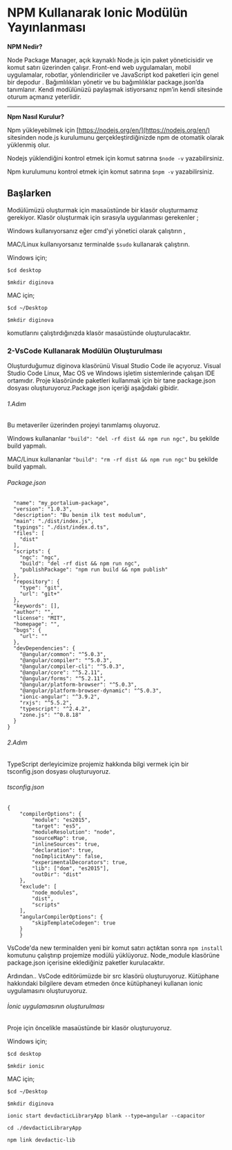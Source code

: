   # NPM Kullanarak Ionic Modülün Yayınlanması
   
**NPM Nedir?**

 Node Package Manager, açık kaynaklı  Node.js için paket yöneticisidir  ve komut satırı üzerinden çalışır. Front-end web uygulamaları, mobil uygulamalar, robotlar, yönlendiriciler ve JavaScript kod paketleri için genel bir depodur . Bağımlılıkları yönetir ve bu bağımlılıklar package.json’da tanımlanır. Kendi modülünüzü paylaşmak istiyorsanız npm’in kendi sitesinde oturum açmanız yeterlidir.
 
 ---
**Npm Nasıl Kurulur?**

 Npm yükleyebilmek için  [https://nodejs.org/en/](https://nodejs.org/en/) sitesinden node.js kurulumunu gerçekleştirdiğinizde npm de otomatik olarak yüklenmiş olur.
 
Nodejs yüklendiğini kontrol etmek için komut satırına `$node -v`  yazabilirsiniz.

Npm kurulumunu kontrol etmek için komut satırına `$npm -v` yazabilirsiniz.




## Başlarken

Modülümüzü oluşturmak için masaüstünde bir klasör oluşturmamız gerekiyor.
Klasör oluşturmak için sırasıyla uygulanması gerekenler ;

Windows kullanıyorsanız eğer cmd'yi yönetici olarak çalıştırın ,

MAC/Linux kullanıyorsanız terminalde `$sudo` kullanarak çalıştırın.

   Windows için;

   `$cd desktop`
   
   `$mkdir diginova`
   
   
   MAC için;
   
   `$cd ~/Desktop`
   
   `$mkdir diginova`
   
  
  komutlarını çalıştırdığınızda klasör masaüstünde oluşturulacaktır.
 
 ### 2-VsCode Kullanarak Modülün Oluşturulması
Oluşturduğumuz diginova klasörünü Visual Studio Code ile açıyoruz. Visual Studio Code Linux, Mac OS ve Windows işletim sistemlerinde çalışan IDE ortamıdır.  Proje klasöründe paketleri kullanmak için bir tane package.json dosyası oluşturuyoruz.Package json içeriği aşağıdaki gibidir. 

###### 1.Adım

Bu metaveriler üzerinden projeyi tanımlamış oluyoruz.

Windows kullananlar `"build": "del -rf dist && npm run ngc",` bu şekilde build yapmalı.

MAC/Linux kullananlar  `"build": "rm -rf dist && npm run ngc"` bu şekilde build yapmalı.

###### Package.json

```{
  "name": "my_portalium-package",
  "version": "1.0.3",
  "description": "Bu benim ilk test modulum",
  "main": "./dist/index.js",
  "typings": "./dist/index.d.ts",
  "files": [
    "dist"
  ],
  "scripts": {
    "ngc": "ngc",
    "build": "del -rf dist && npm run ngc",
    "publishPackage": "npm run build && npm publish"
  },
  "repository": {
    "type": "git",
    "url": "git+"
  },
  "keywords": [],
  "author": "",
  "license": "MIT",
  "homepage": "",
  "bugs": {
    "url": ""
  },
  "devDependencies": {
    "@angular/common": "^5.0.3",
    "@angular/compiler": "^5.0.3",
    "@angular/compiler-cli": "^5.0.3",
    "@angular/core": "^5.2.11",
    "@angular/forms": "^5.2.11",
    "@angular/platform-browser": "^5.0.3",
    "@angular/platform-browser-dynamic": "^5.0.3",
    "ionic-angular": "^3.9.2",
    "rxjs": "^5.5.2",
    "typescript": "^2.4.2",
    "zone.js": "^0.8.18"
  }
}
```
###### 2.Adım

TypeScript derleyicimize projemiz hakkında bilgi vermek için bir tsconfig.json dosyası oluşturuyoruz.

###### tsconfig.json

```
{
    "compilerOptions": {
        "module": "es2015",
        "target": "es5",
        "moduleResolution": "node",
        "sourceMap": true,
        "inlineSources": true,
        "declaration": true,
        "noImplicitAny": false,
        "experimentalDecorators": true,
        "lib": ["dom", "es2015"],
        "outDir": "dist"
    },
    "exclude": [
        "node_modules",
        "dist",
        "scripts"
    ],
    "angularCompilerOptions": {
        "skipTemplateCodegen": true
    }
    }
```

VsCode'da new terminalden yeni bir komut satırı açtıktan sonra  `npm install ` komutunu çalıştırıp projemize modülü yüklüyoruz. Node_module klasörüne package.json içerisine eklediğiniz paketler kurulacaktır.

Ardından..
VsCode editörümüzde bir src klasörü oluşturuyoruz.
Kütüphane hakkındaki bilgilere devam etmeden önce kütüphaneyi kullanan ionic uygulamasını oluşturuyoruz.

###### İonic uygulamasının oluşturulması 

Proje için öncelikle masaüstünde bir klasör oluşturuyoruz.

   Windows için;

   `$cd desktop`
   
   `$mkdir ionic`
   
   MAC için;
   
   `$cd ~/Desktop`
   
   `$mkdir diginova`
   
`ionic start devdacticLibraryApp blank --type=angular --capacitor`

`cd ./devdacticLibraryApp`

`npm link devdactic-lib`
